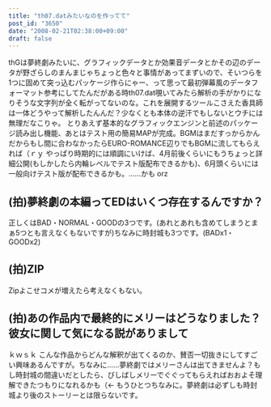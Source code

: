 ```yaml
---
title: "th07.datみたいなのを作ってて"
post_id: "3650"
date: "2008-02-21T02:38:00+09:00"
draft: false
---
```



thGは夢終劇みたいに、グラフィックデータとか効果音データとかその辺のデータが野ざらしのまんまじゃちょっと色々と事情があってまずいので、そいつらを1つに固めて突っ込むパッケージ作らにゃー、って思って最初弾幕風のデータフォーマット参考にしてたんだがある時th07.dat覗いてみたら解析の手がかりになりそうな文字列が全く転がってないのな。これを展開するツールこさえた香具師は一体どうやって解析したんんだ？少なくとも本体の逆汗でもしないとウチには無理だなこりゃ。 とりあえず基本的なグラフィックエンジンと前述のパッケージ読み出し機能、あとはテスト用の簡易MAPが完成。BGMはまだすっからかんだからもし間に合わなかったらEURO-ROMANCE辺りでもBGMに流してもらえれば（ｒｙ やっぱり時期的には順調にいけば、4月前後くらいにもうちょっと詳細公開(もしかしたら内輪レベルでテスト版配布できるかも)、6月頭くらいには一般向けテスト版が配布できるかも。……かも orz
## (拍)夢終劇の本編ってEDはいくつ存在するんですか？
正しくはBAD・NORMAL・GOODの3つです。(あれとあれも含めてしまうとまぁ5つとも言えなくもないですが)ちなみに時封城も3つです。(BADx1・GOODx2)
## (拍)ZIP
Zipよこせコメが増えたら考えなくもない。
## (拍)あの作品内で最終的にメリーはどうなりました？彼女に関して気になる説がありまして
ｋｗｓｋ こんな作品からどんな解釈が出てくるのか、賛否一切抜きにしてすごい興味あるんですが。ちなみに……夢終劇ではメリーさんは出てきませんよ？もし時封城の間違いだとしたら、びしばしメリーでぐぐってもらえればおおよそ理解できたつもりになれるかも（← もうひとつちなみに。夢終劇は必ずしも時封城より後のストーリーとは限らないです。

